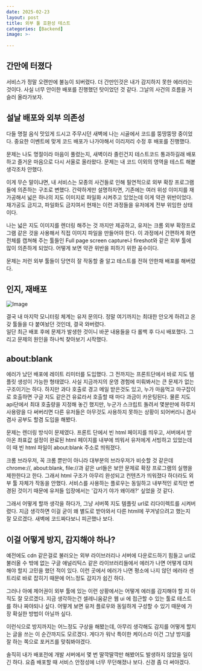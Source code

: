 ```yaml
---
date: 2025-02-23
layout: post
title: 외부 툴 호환성 테스트
categories: [Backend]
image: >-
    
---
```


## 간만에 터졌다

서비스가 정말 오랜만에 불능이 되버렸다. 더 간만인것은 내가 감지하지 못한 에러라는 것이다. 사실 너무 안이한 배포를 진행했던 탓이었던 것 같다. 그날의 사건의 흐름을 거슬러 올라가보자.

## 설날 배포와 외부 의존성

다들 명절 음식 맛있게 드시고 주무시던 새벽에 나는 시골에서 코드를 뚱땅뚱땅 중이었다. 중요한 이벤트에 맞게 코드 배포가 나가야해서 이리저리 수정 후 배포를 진행했다. 

문제는 나도 명절이라 마음이 풀렸는지, 새벽이라 졸린건지 테스트코드 통과하길래 배포하고 즐거운 마음으로 다시 서울로 올라왔다. 문제는 내 코드 이외의 영역을 테스트 해봍 생각조차 안했다.

이게 무슨 말이냐면, 내 서비스는 모종의 사건들로 인해 필연적으로 외부 확장 프로그램들에 의존하는 구조로 변했다.
간략하게만 설명하자면, 기존에는 여러 위성 이미지를 재가공해서 넓은 하나의 지도 이미지로 파일화 시켜주고 있었는데 이게 약관 위반이었다.
재가공도 금지고, 파일화도 금지여서 현재는 이런 과정들을 유저에게 전부 위임한 상태이다.

나는 넓은 지도 이미지를 렌더링 해주는 것 까지만 제공하고, 유저는 크롬 외부 확장프로그램 같은 것을 사용해서 직접 이미지 파일을 만들어야 한다. 이 과정에서 간편하게 화면 전체를 캡쳐해 주는 툴들인 Full page screen capture나 fireshot와 같은 외부 툴에 많이 의존하게 되었다.
어떻게 보면 약관 위반을 피하기 위한 꼼수이다.

문제는 저런 외부 툴들이 당연히 잘 작동할 줄 알고 테스트를 전혀 안한채 배포를 해버렸다.

## 인지, 재배포

![Image](https://github.com/user-attachments/assets/a363fb80-383f-4b60-af87-31202f003c38)

결국 내 마지막 모니터링 체계는 유저 문의다. 정말 여기까지는 최대한 안오게 하려고 온갖 툴들을 다 붙여놨던 것인데, 결국 와버렸다.  
일단 최근 배포 후에 문제가 발생한 것이니 바꾼 내용들을 다 롤백 후 다시 배포했다. 그리고 문제의 원인을 하나씩 찾아보기 시작했다.

## about:blank

에러가 났던 배포에 레이트 리미터를 도입했다. 그 전까지는 프론트단에서 바로 지도 템플릿 생성이 가능한 형태였다.
사실 지금까지의 운영 경험에 미뤄봐서는 큰 문제가 없는 구조이기는 하다. 하지만 과다 호출로 경고 메일 받은것도 있고, 누가 마음먹고 마구잡이로 호출하면 구글 지도 같은건 유료라서 호출할 때 마다 과금이 카운팅된다. 물론 지도 api단에서 최대 호출량을 지정해 놓긴 했지만, 누군가 스크립트 돌려서 몇분만에 하루치 사용량을 다 써버리면 다른 유저들은 아무것도 사용하지 못하는 상황이 되어버리니 겸사겸사 공부도 할겸 도입을 해봤다.

문제는 렌더링 방식이 문제였다. 프론트 단에서 빈 html 페이지를 띄우고, 서버에서 받아온 좌표값 설정이 완료된 html 페이지를 내부에 띄워서 유저에게 서빙하고 있었는데 이 때 빈 html 파일이 about:blank 주소로 띄워졌다.

크롬 브라우저, 꼭 크롬 뿐만이 아니라 대부분의 브라우저가 비슷할 것 같은데 chrome://, about:blank, file://과 같은 url들은 보안 문제로 확장 프로그램의 실행을 제한한다고 한다. 그래서 html 구조가 아무리 완성되고 컨텐츠가 띄워졌다 하더라도 외부 툴 자체가 작동을 안했다. 서비스를 사용하는 플로우는 동일하고 내부적인 로직만 변경된 것이기 때문에 유저들 입장에서는 '갑자기 야가 왜이래?' 싶었을 것 같다.

그래서 어떻게 할까 생각을 하다가, 그냥 서버쪽 지도 템플릿 url로 리다이렉트를 시켜버렸다. 지금 생각하면 이걸 굳이 왜 별도로 받아와서 다른 html에 꾸겨넣으려고 했는지 잘 모르겠다. 새벽에 코드짜다보니 피곤했나 보다.

## 이걸 어떻게 방지, 감지해야 하나?

예전에도 cdn 같은걸로 불러오는 외부 라이브러리나 서버에 다운로드하기 힘들고 url로 불러올 수 밖에 없는 구글 애널리틱스 같은 라이브러리들에서 에러가 나면 어떻게 대처해야 할지 고민을 했던 적이 있다. 이런 곳에서 에러가 나면 평소에 나지 않던 에러라 센트리로 바로 잡히기 때문에 어느정도 감지가 쉽긴 하다.

그러나 아예 제어권이 외부 툴에 있는 이런 상황에서는 어떻게 에러를 감지해야 할 지 아직도 잘 모르겠다. 지금 생각하는건 셀레니움같은 웹 ui 에 접근할 수 있는 툴로 테스트를 하나 짜야되나 싶다. 어떻게 보면 유저 플로우와 동일하게 구성할 수 있기 때문에 가장 확실한 방법이 아닐까 싶다. 

이런식으로 방지까지는 어느정도 구상을 해봤는데, 아무리 생각해도 감지를 어떻게 할지는 글을 쓰는 이 순간까지도 모르겠다. 
게다가 워낙 특이한 케이스라 이건 그냥 방지를 잘 하는 쪽으로 포커즈를 맞춰봐야겠다.

솔직히 내가 배포전에 개발 서버에서 몇 번 딸깍딸깍만 해봤어도 발생하지 않았을 일이긴 하다. 요즘 배포할 때 서비스 안정성에 너무 무던해졌나 보다. 신경 좀 더 써야겠다. 